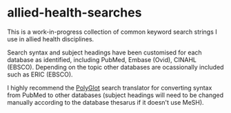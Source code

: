# allied-health-searches
This is a work-in-progress collection of common keyword search strings I use in allied health disciplines.

Search syntax and subject headings have been customised for each database as identified, including PubMed, Embase (Ovid), CINAHL (EBSCO). Depending on the topic other databases are ocassionally included such as ERIC (EBSCO).

I highly recommend the <a href="https://sr-accelerator.com/#/polyglot">PolyGlot</a> search translator for converting syntax from PubMed to other databases (subject headings will need to be changed manually according to the database thesarus if it doesn't use MeSH).
